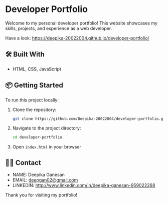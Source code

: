 # Developer Portfolio

Welcome to my personal developer portfolio! This website showcases my skills, projects, and experience as a web developer.

Have a look: https://deepika-20022004.github.io/developer-portfolio/

## 🛠️ Built With

- HTML, CSS, JavaScript
  
## 📦 Getting Started

To run this project locally:

1. Clone the repository:
   ```bash
   git clone https://github.com/Deepika-20022004/developer-portfolio.git
   ```
2. Navigate to the project directory:
   ```bash
   cd developer-portfolio
   ```
3. Open `index.html` in your browser  

## 🙋‍♀️ Contact

- NAME: Deepika Ganesan
- EMAIL: deepgan02@gmail.com
- LINKEDIN: http://www.linkedin.com/in/deepika-ganesan-959022268

Thank you for visiting my portfolio!
